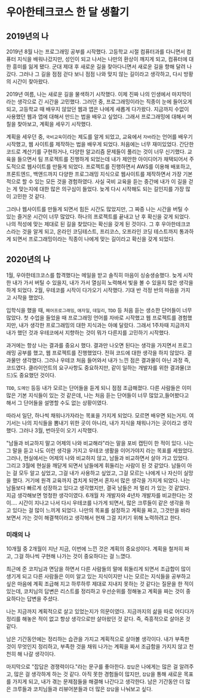 # 우아한테크코스 한 달 생활기

## 2019년의 나
2019년 8월 나는 프로그래밍 공부를 시작했다.
고등학교 시절 컴퓨터과를 다니면서 컴퓨터 지식을 배워나갔지만, 성인이 되고 나서는 나만의 환상이 깨지게 되고, 컴퓨터에 대한 흥미를 잃게 됐다.
군대 제대 후 새로운 길을 찾아다니면서 새로운 길을 향해 달려 나갔다.
그러나 그 길을 점점 걷다 보니 점점 나와 맞지 않는 길이라고 생각하고, 다시 방황의 시간이 찾아왔다.

2019년 여름, 나는 새로운 길을 물색하기 시작했다. 이제 진짜 나의 인생에서 마지막이라는 생각으로 긴 시간을 고민했다.
그러던 중, 프로그래밍이라는 직종이 눈에 들어오게 되고, 고등학교 때 배우지 않았던 웹과 앱은 나에게 새롭게 다가왔다.
지금까지 수없이 사용했던 웹과 앱에 대해서 만드는 법을 배우고 싶었다.
그래서 프로그래밍에 대해서 며칠을 찾아보고, 계획을 세우기 시작했다.

계획을 세우던 중, `국비교육`이라는 제도를 알게 되었고, 교육에서 `자바`라는 언어를 배우기 시작했고, 웹 사이트를 제작하는 법을 배우게 되었다.
처음에는 너무 재미있었다. 간단한 코드로 계산기를 구현하거나, 다양한 알고리즘 문제들이 풀리는 것이 너무 신기했다.
교육을 들으면서 팀 프로젝트를 진행하게 되었는데 내가 제안한 아이디어가 채택되어서 주도적으로 웹사이트를 만들게 되었다.
프로젝트를 진행하면서 AWS를 이용해 배포하고, 프론트엔드, 백앤드까지 다양한 프로그래밍 지식으로 웹사이트를 제작하면서 가장 기본적으로 할 수 있는 모든 것을 경험하였다.
사실 국비 교육을 듣는 중간에 내가 이 길을 걷는 게 맞는지에 대한 많은 의구심이 들었다.
늦게 다시 시작해도 되는 길인지를 가장 많이 고민한 것 같다.

그러나 웹사이트를 만들게 되면서 힘든 시간도 많았지만, 그 짜증 나는 시간을 버틸 수 있는 즐거운 시간이 너무 많았다.
하나의 프로젝트를 끝내고 난 후 확신을 갖게 되었다. 나의 적성에 맞는 제대로 된 길을 찾았다는 확신을 갖게 된 것이다.
그 후 우아한테크코스라는 것을 알게 되고, 온라인 코딩테스트, 프리코스, 오프라인 코딩 테스트까지 통과하게 되면서 프로그래밍이라는 직종이 나에게 맞는 길이라고 확신을 갖게 되었다.

## 2020년의 나
1월, 우아한테크코스를 합격했다는 메일을 받고 솔직히 마음이 싱숭생숭했다.
늦게 시작한 내가 가서 버틸 수 있을지, 내가 가서 열심히 노력해서 빛을 볼 수 있을지 많은 생각을 하게 되었다.
2월, 우테코를 시작이 다가오기 시작했다. 기대 반 걱정 반의 마음을 가지고 시작을 했었다.

입학식을 했을 때, `페어프로그래밍`, `애자일`, `데일리`, `TDD` 등 처음 듣는 생소한 단어들이 너무 많았다.
첫 수업을 들었을 때 프로그래밍 언어를 자바로 시작했고 웹 프로젝트를 경험했지만, 내가 생각한 프로그래밍의 대한 지식과는 아예 달랐다.
그래서 1주차때 지금까지 내가 했던 것과 우테코에서 지향하는 것이 뭐가 다른지를 고민하기 시작했다.

과거에는 항상 나는 결과를 중요시 했다. 결과만 나오면 된다는 생각을 가지면서 프로그래밍 공부를 했고, 웹 프로젝트를 진행했었다.
전혀 코드에 대한 생각을 하지 않았다. 결과물만 생각했다.
그러나 우테코 처음 들어와서 내가 느낀 점은 결과물이 아닌 과정 즉, 코드였다.
클라이언트의 요구사항도 중요하지만, 같이 일하는 개발자를 위한 결과물(코드)도 중요했던 것이다.

`TDD`, `도메인` 등등 내가 모르는 단어들을 듣게 되니 점점 조급해졌다.
다른 사람들은 이미 많은 기본 지식들이 있는 것 같은데, 나는 처음 듣는 단어들이 너무 많았고,들어봤다고 해서 그 단어들을 설명할 수도 없는 상황이였다.

따라서 일단, 하나씩 채워나가자라는 목표을 가지게 되었다. 모르면 배우면 되는거지. 여기서는 나의 지식들을 뽐내기 위한 곳이 아니라, 내가 지식을 채워나가는 곳이라고 생각했다.
그러나 3월, 번아웃이 오기 시작했다. 

"남들과 비교하지 말고 어제의 나와 비교해라"라는 말을 포비 캡틴이 한 적이 있다.
나는 그 말을 듣고 나도 이런 생각을 가지고 우테코 생활을 이어가야지 라는 목표를 세웠었다.
그러나, 현실에서는 어제의 나와 비교하지 않고, 남들과 비교하면서 살아 가고 있었다.
그리고 3월에 현실을 깨닫게 되면서 남들에게 휘둘리는 사람이 된 것 같았다.
남들이 아는 걸 모두 알고 싶었고, 그걸 내가 사용하고 싶었고, 그걸 모르는 나에게 나 자신이 실망을 했다.
거기에 원격 교육까지 겹치게 되면서 혼자서 많은 생각을 가지게 되었다.
나는 남들보다 빠르게 성장하고 있다고 생각했지만, 결국 남들은 저 멀리 가 있는 것 같았다.
지금 생각해보면 멍청한 생각이였다. 6개월 차 개발자와 4년차 개발자를 비교한다는 것이....
시간이 지나고 나서 다시 우테코를 나가게 되면서, 많은 크루들이 같은 생각을 하고 있다는 걸 많이 느끼게 되었다.
나만의 목표를 설정하고 계획을 짜고, 그것만을 바라보면서 가는 것이 해결책이라고 생각해서 현재 그걸 지키기 위해 노력하려고 한다.

### 미래의 나
10개월 중 2개월이 지난 지금, 이번에 느낀 것은 계획의 중요성이다.
계획을 철저히 짜고, 그걸 하나씩 구현해 나가는 것이 중요하다는 걸 느꼈다.

최근에 준 코치님과 면담을 하면서 다른 사람들의 말에 휘둘리게 되면서 조급합이 많이 생기게 되고 다른 사람들은 이미 알고 있는 지식이지만 나는 모르는 지식들을 공부하고 싶은 마음에 계획 조급해 지고 
하루하루 제대로 지내지 못하는 것 같다는 질문을 한 적이 있는데, 코치님의 답변은 리스트를 정리하고 우선순위를 정해놓고 계획을 짜는 것이 중요하다는 답변을 주셨다.

나는 지금까지 계획적으로 살고 있었는지가 의문이였다. 
지금까지의 삶을 따로 어디다가 정리를 해놓은 적이 없고 항상 생각으로만 살아왔던 것 같다.
즉, 즉흥적으로 살아온 것 같다.

남은 기간동안에는 정리하는 습관을 가지고 계획적으로 살아볼 생각이다.
내가 부족한 것이 무엇인지 정리하고, 부족한 것을 채워 나가는 계획을 짜서 조급함을 가지지 않고 천천히 해 나갈 생각이다.

마지막으로 "잡답은 경쟁력이다."라는 문구를 좋아한다.
`잡답`은 나에게는 많은 걸 알려주고, 많은 걸 생각하게 하는 것 같다.
아직 못한 경험들이 많지만, `잡답`을 통해 새로운 목표를 가지게 되고, 내가 겪는 문제점들을 해결해 나간다고 생각한다.
남은 기간동안 더 많은 크루들과 코치님들과 리뷰어분들과 더 많은 `잡답`을 나눠보고 싶다.